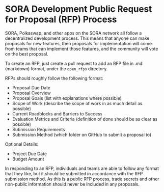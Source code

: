 # SORA Development Public Request for Proposal (RFP) Process

SORA, Polkaswap, and other apps on the SORA network all follow a decentralized development process. This means that anyone can make proposals for new features, then proposals for implementation will come from teams that can implement those features, and the community will vote on the best proposal.

To create an RFP, just create a pull request to add an RFP file in .md (markdown) format, under the `open_rfps` directory.

RFPs should roughly follow the following format:

- Proposal Due Date
- Proposal Overview
- Proposal Goals (list with explanations where possible)
- Scope of Work (describe the scope of work in as much detail as possible)
- Current Roadblocks and Barriers to Success
- Evaluation Metrics and Criteria (definition of done should be as clear as possible)
- Submission Requirements
- Submission Method (which folder on GitHub to submit a proposal to)

Optional Details:
- Project Due Date
- Budget Amount

In responding to an RFP, individuals and teams are able to follow any format that they like, but it should be submitted in accordance with the RFP submission method. As this is a public RFP process, trade secrets and other non-public information should never be included in any proposals.